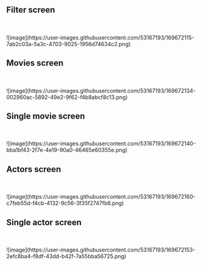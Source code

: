 <h2>Filter screen</h2>
<br><br>
![image](https://user-images.githubusercontent.com/53167193/169672115-7ab2c03a-5a3c-4703-9025-1956d74634c2.png)
<br>

<h2>Movies screen</h2>
<br><br>
![image](https://user-images.githubusercontent.com/53167193/169672134-002960ac-5892-49e2-9f62-f4b8abcf8c13.png)
<br>

<h2>Single movie screen</h2>
<br><br>
![image](https://user-images.githubusercontent.com/53167193/169672140-bba1bf43-2f7e-4e19-90a0-46465e60355e.png)
<br>

<h2>Actors screen</h2>
<br><br>
![image](https://user-images.githubusercontent.com/53167193/169672160-c7feb55d-f4cb-4132-9c56-3f35f2747fb6.png)
<br>

<h2>Single actor screen</h2>
<br><br>
![image](https://user-images.githubusercontent.com/53167193/169672153-2efc8ba4-f8df-43dd-b42f-7a55bba56725.png)
<br>

